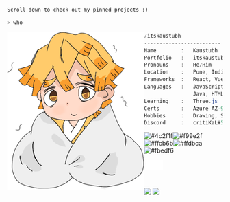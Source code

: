 ```Scroll down to check out my pinned projects :)```
```zsh
> who
```

<img align="left" src="https://raw.githubusercontent.com/itskaustubh/itskaustubh/main/assets/zenitsu_comfy.png" 
     alt="Comfy Zenitsu (Chibi Rendition) from my Discord Server" width="320" /> 

```csharp
/itskaustubh
-------------------------
Name        :   Kaustubh
Portfolio   :   itskaustubh.github.io
Pronouns    :   He/Him
Location    :   Pune, India
Frameworks  :   React, Vue, Svelte, Express, Flutter
Languages   :   JavaScript, C++, Python, 
                Java, HTML/SCSS
Learning    :   Three.js
Certs       :   Azure AZ-900
Hobbies     :   Drawing, Skateboarding, Gaming
Discord     :   critiKaL#5603
```
<p align="left">
  <img alt="#4c2f1f" src="https://via.placeholder.com/15/4c2f1f/000000?text=+" width="25" height="20" /><img alt="#f99e2f" src="https://via.placeholder.com/15/f99e2f/000000?text=+" width="25" height="20" /><img alt="#ffcb6b" src="https://via.placeholder.com/15/ffcb6b/000000?text=+" width="25" height="20" /><img alt="#ffdbca" src="https://via.placeholder.com/15/ffdbca/000000?text=+" width="25" height="20" /><img alt="#fbedf6" src="https://via.placeholder.com/15/fbedf6/000000?text=+" width="25" height="20" />
</p>

 
 
<a href="https://itskaustubh.github.io" target="_blank"><img align="left" alt="aakarsh.me" width="22px" src="https://github.com/Aakarsh-B/trying-repos/blob/master/www.svg" /></a>
<a href="https://linkedin.com/in/kaustubhbhagwat" target="_blank"><img align="left" alt="Aakarsh B | LinkedIn" width="22px" src="https://github.com/Aakarsh-B/trying-repos/blob/master/linkedin.svg" /></a>
<br/>
<br/>
<br/>

<!-- [![Kaustubh's github stats](https://github-readme-stats.vercel.app/api?username=itskaustubh&include_all_commits=true&count_private=true&show_icons=true&line_height=20&title_color=FFFFFF&icon_color=FFFFFF&text_color=FFFFFF&bg_color=0D1117)](https://github.com/anuraghazra/github-readme-stats) -->
 <!-- [![Kaustubh's github stats](https://github-readme-stats-eight-theta.vercel.app/api/top-langs/?username=itskaustubh&hide=jupyter%20notebook&layout=compact&include_all_commits=true&count_private=true&show_icons=true&line_height=20&title_color=FFFFFF&icon_color=FFFFFF&text_color=FFFFFF&bg_color=0D1117)](https://github.com/anuraghazra/github-readme-stats) -->
 
<span>
<img height="150em" src="https://github-readme-stats.vercel.app/api?username=itskaustubh&include_all_commits=true&count_private=true&show_icons=true&line_height=20&title_color=FFFFFF&icon_color=FFFFFF&text_color=FFFFFF&bg_color=0D1117"/>
<img height="150em" float="right" src="https://github-readme-stats-eight-theta.vercel.app/api/top-langs/?username=itskaustubh&hide=jupyter%20notebook&layout=compact&include_all_commits=true&count_private=true&show_icons=true&line_height=20&title_color=FFFFFF&icon_color=FFFFFF&text_color=FFFFFF&bg_color=0D1117"/>
</span>

